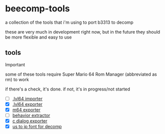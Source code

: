 # beecomp-tools
a collection of the tools that i'm using to port b3313 to decomp

these are very much in development right now, but in the future they should be more flexible and easy to use

## tools
> [!IMPORTANT]  
> some of these tools require Super Mario 64 Rom Manager (abbreviated as rm) to work

if there's a check, it's done.
if not, it's in progress/not started

- [ ] [.lvl64 importer](lvl64importer)
- [x] [.lvl64 exporter](lvl64exporter)
- [x] [m64 exporter](m64reader)
- [ ] [behavior extractor](bhvextractor)
- [x] [c dialog exporter](cdialog)
- [x] [us to jp font for decomp](jpfont)

